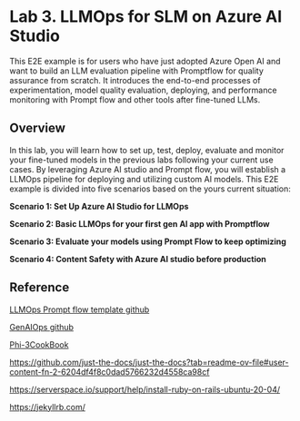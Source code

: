 # Lab 3. LLMOps for SLM on Azure AI Studio

This E2E example is for users who have just adopted Azure Open AI and want to build an LLM evaluation pipeline with Promptflow for quality assurance from scratch. It introduces the end-to-end processes of experimentation, model quality evaluation, deploying, and performance monitoring with Prompt flow and other tools after fine-tuned LLMs.

## Overview

In this lab, you will learn how to set up, test, deploy, evaluate and monitor your fine-tuned models in the previous labs following your current use cases. By leveraging Azure AI studio and Prompt flow, you will establish a LLMOps pipeline for deploying and utilizing custom AI models. This E2E example is divided into five scenarios based on the yours current situation:

**Scenario 1: Set Up Azure AI Studio for LLMOps**

**Scenario 2: Basic LLMOps for your first gen AI app with Promptflow**

**Scenario 3: Evaluate your models using Prompt Flow to keep optimizing**

**Scenario 4: Content Safety with Azure AI studio before production** ​

[//]: # (**Scenario 5: Attach Azure API management and Azure Monitor for reliability and monitoring TBD**)

[//]: # (**Scenario 6: Service Benchmark and optimization**)

[//]: # (**Bonus track: Prompt flow Best Practices**)

[//]: # (**TODO: Automately translate all contents in Korean using Jekyll**)

[//]: # (**Bonus track: Create Local LangChain project using a CLI version of​ Prompt flow**)

## Reference
[LLMOps Prompt flow template github](https://github.com/microsoft/llmops-promptflow-template) 

[GenAIOps github](https://github.com/Azure/GenAIOps)

[Phi-3CookBook](https://github.com/microsoft/Phi-3CookBook?wt.mc_id=studentamb_279723)

https://github.com/just-the-docs/just-the-docs?tab=readme-ov-file#user-content-fn-2-6204df4f8c0dad5766232d4558ca98cf 

https://serverspace.io/support/help/install-ruby-on-rails-ubuntu-20-04/ 

https://jekyllrb.com/ 

[//]: # (bundle exec jekyll serve, ctrl+c)